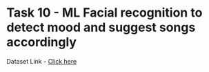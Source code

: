 # Task 10 - ML Facial recognition to detect mood and suggest songs accordingly


Dataset Link - [Click here](https://www.kaggle.com/msambare/fer2013)
